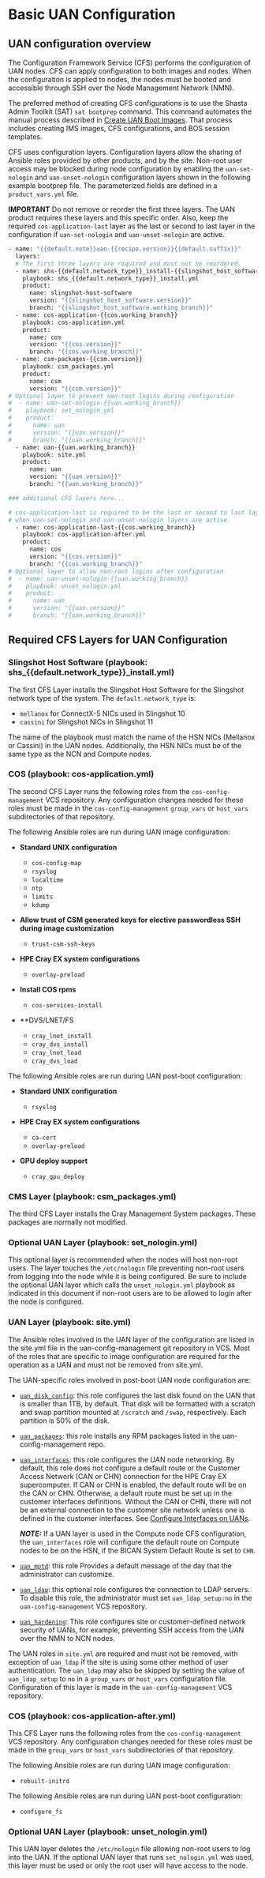 # Basic UAN Configuration

## UAN configuration overview

The Configuration Framework Service \(CFS\) performs the configuration of UAN nodes. CFS can apply configuration to both images and nodes. When the configuration is applied to nodes, the nodes must be booted and accessible through SSH over the Node Management Network \(NMN\).

The preferred method of creating CFS configurations is to use the Shasta Admin Toolkit (SAT) `sat bootprep` command. This command automates the manual process described in [Create UAN Boot Images](Create_UAN_Boot_Images.md). That process includes creating IMS images, CFS configurations, and BOS session templates.

CFS uses configuration layers. Configuration layers allow the sharing of Ansible roles provided by other products, and by the site. Non-root user access may be blocked during node configuration by enabling the `uan-set-nologin` and `uan-unset-nologin` configuration layers shown in the following example bootprep file. The parameterized fields are defined in a `product_vars.yml` file.

**IMPORTANT** Do not remove or reorder the first three layers. The UAN product requires these layers and this specific order. Also, keep the required `cos-application-last` layer as the last or second to last layer in the configuration if `uan-set-nologin` and `uan-unset-nologin` are active.

```bash
- name: "{{default.note}}uan-{{recipe.version}}{{default.suffix}}"
  layers:
  # The first three layers are required and must not be reordered.
  - name: shs-{{default.network_type}}_install-{{slingshot_host_software.working_branch}}
    playbook: shs_{{default.network_type}}_install.yml
    product:
      name: slingshot-host-software
      version: "{{slingshot_host_software.version}}"
      branch: "{{slingshot_host_software.working_branch}}"
  - name: cos-application-{{cos.working_branch}}
    playbook: cos-application.yml
    product:
      name: cos
      version: "{{cos.version}}"
      branch: "{{cos.working_branch}}"
  - name: csm-packages-{{csm.version}}
    playbook: csm_packages.yml
    product:
      name: csm
      version: "{{csm.version}}"
# Optional layer to prevent non-root logins during configuration
#  - name: uan-set-nologin-{{uan.working_branch}}
#    playbook: set_nologin.yml
#    product:
#      name: uan
#      version: "{{uan.version}}"
#      branch: "{{uan.working_branch}}"
  - name: uan-{{uan.working_branch}}
    playbook: site.yml
    product:
      name: uan
      version: "{{uan.version}}"
      branch: "{{uan.working_branch}}"

### additional CFS layers here... 

# cos-application-last is required to be the last or second to last layer
# when uan-set-nologin and uan-unset-nologin layers are active.
  - name: cos-application-last-{{cos.working_branch}}
    playbook: cos-application-after.yml
    product:
      name: cos
      version: "{{cos.version}}"
      branch: "{{cos.working_branch}}"
# Optional layer to allow non-root logins after configuration
#  - name: uan-unset-nologin-{{uan.working_branch}}
#    playbook: unset_nologin.yml
#    product:
#      name: uan
#      version: "{{uan.version}}"
#      branch: "{{uan.working_branch}}"
```

## Required CFS Layers for UAN Configuration

### Slingshot Host Software (playbook: shs_{{default.network_type}}_install.yml)

The first CFS Layer installs the Slingshot Host Software for the Slingshot network type of the system. The `default.network_type` is:

- `mellanox` for ConnectX-5 NICs used in Slingshot 10
- `cassini` for Slingshot NICs in Slingshot 11

The name of the playbook must match the name of the HSN NICs (Mellanox or Cassini) in the UAN nodes. Additionally, the HSN NICs must be of the same type as the NCN and Compute nodes.

### COS (playbook: cos-application.yml)

The second CFS Layer runs the following roles from the `cos-config-management` VCS repository. Any configuration changes needed for these roles must be made in the `cos-config-management` `group_vars` or `host_vars` subdirectories of that repository.

The following Ansible roles are run during UAN image configuration:

- **Standard UNIX configuration**

  - `cos-config-map`
  - `rsyslog`
  - `localtime`
  - `ntp`
  - `limits`
  - `kdump`

- **Allow trust of CSM generated keys for elective passwordless SSH during image customization**

  - `trust-csm-ssh-keys`

- **HPE Cray EX system configurations**

  - `overlay-preload`

- **Install COS rpms**

  - `cos-services-install`

- **DVS/LNET/FS

  - `cray_lnet_install`
  - `cray_dvs_install`
  - `cray_lnet_load`
  - `cray_dvs_load`

The following Ansible roles are run during UAN post-boot configuration:

- **Standard UNIX configuration**

  - `rsyslog`

- **HPE Cray EX system configurations**

  - `ca-cert`
  - `overlay-preload`

- **GPU deploy support**

  - `cray_gpu_deploy`

### CMS Layer (playbook: csm_packages.yml)

The third CFS Layer installs the Cray Management System packages. These packages are normally not modified.

### Optional UAN Layer (playbook: set_nologin.yml)

This optional layer is recommended when the nodes will host non-root users. The layer touches the `/etc/nologin` file preventing non-root users from logging into the node while it is being configured. Be sure to include the optional UAN layer which calls the `unset_nologin.yml` playbook as indicated in this document if non-root users are to be allowed to login after the node is configured.

### UAN Layer (playbook: site.yml)

The Ansible roles involved in the UAN layer of the configuration are listed in the site.yml file in the uan-config-management git repository in VCS. Most of the roles that are specific to image configuration are required for the operation as a UAN and must not be removed from site.yml.

The UAN-specific roles involved in post-boot UAN node configuration are:

- [`uan_disk_config`](uan_disk_config.md): this role configures the last disk found on the UAN that is smaller than 1TB, by default. That disk will be formatted with a scratch and swap partition mounted at `/scratch` and `/swap`, respectively. Each partition is 50% of the disk.
- [`uan_packages`](uan_packages.md): this role installs any RPM packages listed in the uan-config-management repo.
- [`uan_interfaces`](uan_interfaces.md): this role configures the UAN node networking. By default, this role does not configure a default route or the Customer Access Network \(CAN or CHN\) connection for the HPE Cray EX supercomputer. If CAN or CHN is enabled, the default route will be on the CAN or CHN. Otherwise, a default route must be set up in the customer interfaces definitions. Without the CAN or CHN, there will not be an external connection to the customer site network unless one is defined in the customer interfaces. See [Configure Interfaces on UANs](Configure_Interfaces_on_UANs.md).

  ***NOTE:*** If a UAN layer is used in the Compute node CFS configuration, the `uan_interfaces` role will configure the default route on Compute nodes to be on the HSN, if the BICAN System Default Route is set to `CHN`.
- [`uan_motd`](uan_motd.md): this role Provides a default message of the day that the administrator can customize.
- [`uan_ldap`](uan_ldap.md): this optional role configures the connection to LDAP servers. To disable this role, the administrator must set `uan_ldap_setup:no` in the `uan-config-management` VCS repository.
- [`uan_hardening`](uan_hardening.md): This role configures site or customer-defined network security of UANs, for example, preventing SSH access from the UAN over the NMN to NCN nodes.

The UAN roles in `site.yml` are required and must not be removed, with exception of `uan_ldap` if the site is using some other method of user authentication. The `uan_ldap` may also be skipped by setting the value of `uan_ldap_setup` to `no` in a `group_vars` or `host_vars` configuration file. Configuration of this layer is made in the `uan-config-management` VCS repository.

### COS (playbook: cos-application-after.yml)

This CFS Layer runs the following roles from the `cos-config-management` VCS repository. Any configuration changes needed for these roles must be made in the `group_vars` or `host_vars` subdirectories of that repository.

The following Ansible roles are run during UAN image configuration:

- `rebuilt-initrd`

The following Ansible roles are run during UAN post-boot configuration:

- `configure_fs`

### Optional UAN Layer (playbook: unset_nologin.yml)

This UAN layer deletes the `/etc/nologin` file allowing non-root users to log into the UAN. If the optional UAN layer that runs `set_nologin.yml` was used, this layer must be used or only the root user will have access to the node.
